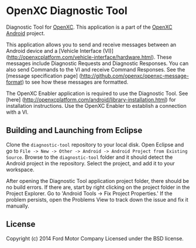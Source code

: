 OpenXC Diagnostic Tool
=========================

Diagnostic Tool for [OpenXC][].
This application is a part of the [OpenXC Android](http://github.com/openxc/openxc-android) project.

This application allows you to send and receive messages between an Android device and a [Vehicle Interface (VI)]
(http://openxcplatform.com/vehicle-interface/hardware.html).
These messages include Diagnostic Requests and Diagnostic Responses.
You can also send Commands to the VI and receive Command Responses.  See the [message specification page]
(http://github.com/openxc/openxc-message-format) to see how these messages are formatted.

The OpenXC Enabler application is required to use the Diagnostic Tool.  See [here]
(http://openxcplatform.com/android/library-installation.html) for installation instructions.  Use the OpenXC Enabler 
to establish a connection with a VI.  

## Building and Launching from Eclipse

Clone the `diagnostic-tool` repository to your local disk. Open Eclipse
and go to `File -> New -> Other -> Android -> Android Project from Existing
Source`. Browse to the `diagnostic-tool` folder and it should detect the
Android project in the repository. Select the project, and add it to your workspace.

After opening the Diagnostic Tool application project folder, there should be no build errors.
If there are, start by right clicking on the project folder in the Project Explorer. Go to 
'Android Tools -> Fix Project Properties.'  If the problem persists, open the Problems View to track down
the issue and fix it manually.


## License

Copyright (c) 2014 Ford Motor Company
Licensed under the BSD license.

[OpenXC]: http://openxcplatform.com
